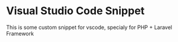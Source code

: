 # Visual Studio Code Snippet
This is some custom snippet for vscode, specialy for PHP + Laravel Framework

